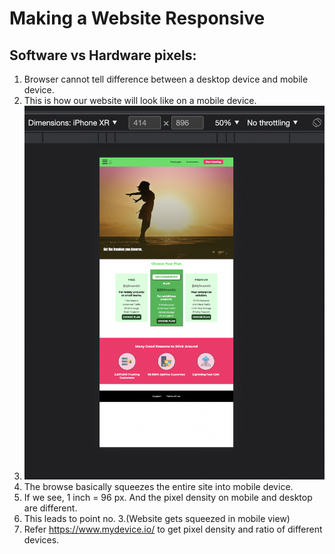 # Making a Website Responsive

## Software vs Hardware pixels:

1. Browser cannot tell difference between a desktop device and mobile device.
2. This is how our website will look like on a mobile device.
3. ![Mobile view](./mobile-view-site.png)
4. The browse basically squeezes the entire site into mobile device.
5. If we see, 1 inch = 96 px. And the pixel density on mobile and desktop are different.
6. This leads to point no. 3.(Website gets squeezed in mobile view)
7. Refer https://www.mydevice.io/ to get pixel density and ratio of different devices.
